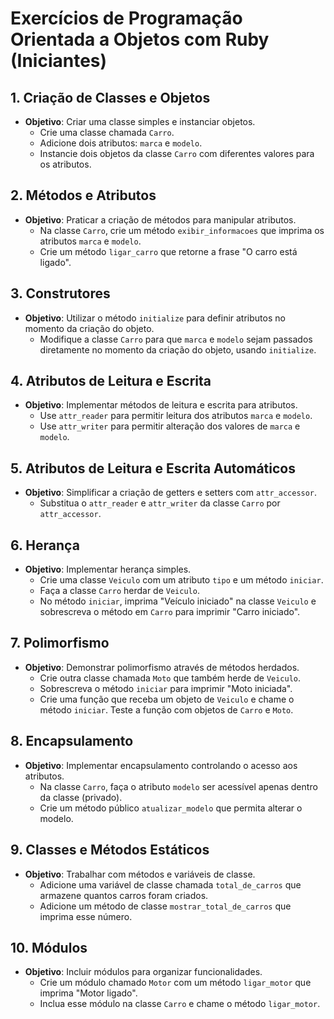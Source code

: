 # Exercícios de Programação Orientada a Objetos com Ruby (Iniciantes)

## 1. Criação de Classes e Objetos
- **Objetivo**: Criar uma classe simples e instanciar objetos.
  - Crie uma classe chamada `Carro`.
  - Adicione dois atributos: `marca` e `modelo`.
  - Instancie dois objetos da classe `Carro` com diferentes valores para os atributos.

## 2. Métodos e Atributos
- **Objetivo**: Praticar a criação de métodos para manipular atributos.
  - Na classe `Carro`, crie um método `exibir_informacoes` que imprima os atributos `marca` e `modelo`.
  - Crie um método `ligar_carro` que retorne a frase "O carro está ligado".

## 3. Construtores
- **Objetivo**: Utilizar o método `initialize` para definir atributos no momento da criação do objeto.
  - Modifique a classe `Carro` para que `marca` e `modelo` sejam passados diretamente no momento da criação do objeto, usando `initialize`.

## 4. Atributos de Leitura e Escrita
- **Objetivo**: Implementar métodos de leitura e escrita para atributos.
  - Use `attr_reader` para permitir leitura dos atributos `marca` e `modelo`.
  - Use `attr_writer` para permitir alteração dos valores de `marca` e `modelo`.

## 5. Atributos de Leitura e Escrita Automáticos
- **Objetivo**: Simplificar a criação de getters e setters com `attr_accessor`.
  - Substitua o `attr_reader` e `attr_writer` da classe `Carro` por `attr_accessor`.

## 6. Herança
- **Objetivo**: Implementar herança simples.
  - Crie uma classe `Veiculo` com um atributo `tipo` e um método `iniciar`.
  - Faça a classe `Carro` herdar de `Veiculo`.
  - No método `iniciar`, imprima "Veículo iniciado" na classe `Veiculo` e sobrescreva o método em `Carro` para imprimir "Carro iniciado".

## 7. Polimorfismo
- **Objetivo**: Demonstrar polimorfismo através de métodos herdados.
  - Crie outra classe chamada `Moto` que também herde de `Veiculo`.
  - Sobrescreva o método `iniciar` para imprimir "Moto iniciada".
  - Crie uma função que receba um objeto de `Veiculo` e chame o método `iniciar`. Teste a função com objetos de `Carro` e `Moto`.

## 8. Encapsulamento
- **Objetivo**: Implementar encapsulamento controlando o acesso aos atributos.
  - Na classe `Carro`, faça o atributo `modelo` ser acessível apenas dentro da classe (privado).
  - Crie um método público `atualizar_modelo` que permita alterar o modelo.

## 9. Classes e Métodos Estáticos
- **Objetivo**: Trabalhar com métodos e variáveis de classe.
  - Adicione uma variável de classe chamada `total_de_carros` que armazene quantos carros foram criados.
  - Adicione um método de classe `mostrar_total_de_carros` que imprima esse número.

## 10. Módulos
- **Objetivo**: Incluir módulos para organizar funcionalidades.
  - Crie um módulo chamado `Motor` com um método `ligar_motor` que imprima "Motor ligado".
  - Inclua esse módulo na classe `Carro` e chame o método `ligar_motor`.
